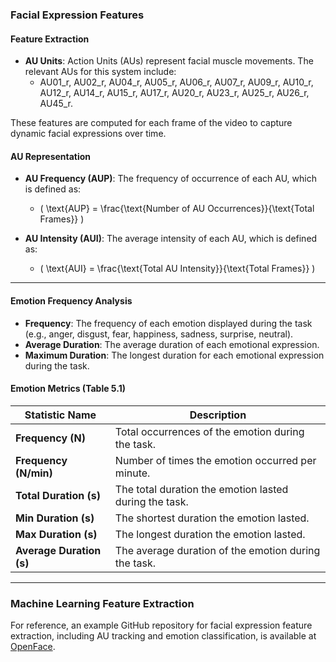 ### Facial Expression Features

#### Feature Extraction
- **AU Units**: Action Units (AUs) represent facial muscle movements. The relevant AUs for this system include:
  - AU01_r, AU02_r, AU04_r, AU05_r, AU06_r, AU07_r, AU09_r, AU10_r, AU12_r, AU14_r, AU15_r, AU17_r, AU20_r, AU23_r, AU25_r, AU26_r, AU45_r.
  
These features are computed for each frame of the video to capture dynamic facial expressions over time. 

#### AU Representation
- **AU Frequency (AUP)**: The frequency of occurrence of each AU, which is defined as:
  - \( \text{AUP} = \frac{\text{Number of AU Occurrences}}{\text{Total Frames}} \)
  
- **AU Intensity (AUI)**: The average intensity of each AU, which is defined as:
  - \( \text{AUI} = \frac{\text{Total AU Intensity}}{\text{Total Frames}} \)

---

#### Emotion Frequency Analysis
- **Frequency**: The frequency of each emotion displayed during the task (e.g., anger, disgust, fear, happiness, sadness, surprise, neutral).
- **Average Duration**: The average duration of each emotional expression.
- **Maximum Duration**: The longest duration for each emotional expression during the task.


#### Emotion Metrics (Table 5.1)
| Statistic Name     | Description                                                              |
|--------------------|--------------------------------------------------------------------------|
| **Frequency (N)**  | Total occurrences of the emotion during the task.                        |
| **Frequency (N/min)** | Number of times the emotion occurred per minute.                       |
| **Total Duration (s)** | The total duration the emotion lasted during the task.                 |
| **Min Duration (s)**  | The shortest duration the emotion lasted.                              |
| **Max Duration (s)**  | The longest duration the emotion lasted.                               |
| **Average Duration (s)** | The average duration of the emotion during the task.                 |

---

### Machine Learning Feature Extraction
For reference, an example GitHub repository for facial expression feature extraction, including AU tracking and emotion classification, is available at [OpenFace](https://github.com/TadasBaltrusaitis/OpenFace).